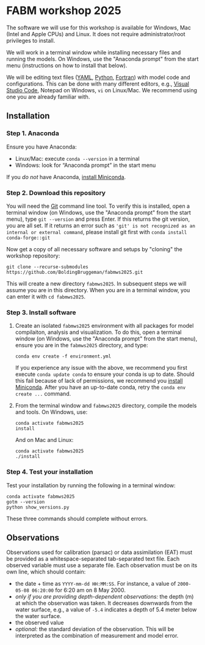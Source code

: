 # FABM workshop 2025

The software we will use for this workshop is available for Windows, Mac (Intel and Apple CPUs) and Linux.
It does not require administrator/root privileges to install.

We will work in a terminal window while installing necessary files and running the models.
On Windows, use the "Anaconda prompt" from the start menu (instructions on how to install that below).

We will be editing text files ([YAML](https://en.wikipedia.org/wiki/YAML), [Python](https://en.wikipedia.org/wiki/Python_(programming_language)), [Fortran](https://en.wikipedia.org/wiki/Fortran)) with model code and configurations. This can be done with many different editors, e.g., [Visual Studio Code](https://code.visualstudio.com/), Notepad on Windows, `vi` on Linux/Mac. We recommend using one you are already familiar with.

## Installation

### Step 1. Anaconda

Ensure you have Anaconda:
- Linux/Mac: execute `conda --version` in a terminal
- Windows: look for “Anaconda prompt” in the start menu

If you *do not* have Anaconda, [install Miniconda](https://docs.anaconda.com/miniconda/miniconda-install/).

### Step 2. Download this repository

You will need the [Git](https://en.wikipedia.org/wiki/Git) command line tool. To verify this is installed, open a terminal window (on Windows, use the "Anaconda prompt" from the start menu), type `git --version` and press Enter.
If this returns the git version, you are all set. If it returns an error such as `'git' is not recognized as an internal or external command`,
please install git first with `conda install conda-forge::git`

Now get a copy of all necessary software and setups by "cloning" the workshop repository:

```
git clone --recurse-submodules https://github.com/BoldingBruggeman/fabmws2025.git
```

This will create a new directory `fabmws2025`.
In subsequent steps we will assume you are in this directory.
When you are in a terminal window, you can enter it with `cd fabmws2025`.

### Step 3. Install software

1. Create an isolated `fabmws2025` environment with all packages for model compilaiton, analysis and visualization.
   To do this, open a terminal window (on Windows, use the "Anaconda prompt" from the start menu), ensure you are in the `fabmws2025` directory, and type:

   ```
   conda env create -f environment.yml
   ```

   If you experience any issue with the above, we recommend you first execute `conda update conda` to ensure your conda is up to date.
   Should this fail because of lack of permissions, we recommend you [install Miniconda](https://docs.anaconda.com/miniconda/miniconda-install/).
   After you have an up-to-date conda, retry the `conda env create ...` command.

2. From the terminal window and `fabmws2025` directory, compile the models and tools. On Windows, use:

   ```
   conda activate fabmws2025
   install
   ```

   And on Mac and Linux:

   ```
   conda activate fabmws2025
   ./install
   ```


### Step 4. Test your installation

Test your installation by running the following in a terminal window:
   ```
   conda activate fabmws2025
   gotm --version
   python show_versions.py
   ```
   These three commands should complete without errors.

## Observations

Observations used for calibration (parsac) or data assimilation (EAT) must be provided as a whitespace-separated tab-separated
text file. Each observed variable must use a separate file.
Each observation must be on its own line, which should contain:
* the date + time as `YYYY-mm-dd HH:MM:SS`. For instance, a value of `2000-05-08 06:20:00` for 6:20 am on 8 May 2000.
* _only if you are providing depth-dependent observations:_ the depth (m) at which the
   observation was taken. It decreases downwards from the water surface, e.g., a
   value of `-5.4` indicates a depth of 5.4 meter below the water surface.
* the observed value
* _optional:_ the standard deviation of the observation. This will be interpreted as the combination of measurement and model error.
